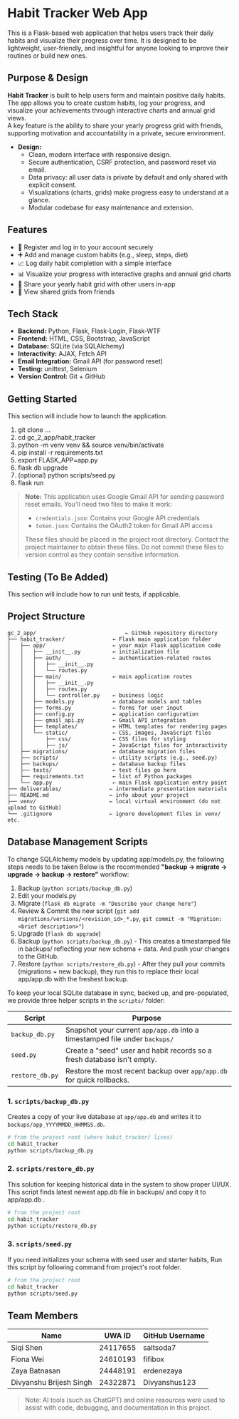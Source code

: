 # Habit Tracker Web App

This is a Flask-based web application that helps users track their daily habits and visualize their progress over time. It is designed to be lightweight, user-friendly, and insightful for anyone looking to improve their routines or build new ones.

## Purpose & Design

**Habit Tracker** is built to help users form and maintain positive daily habits.  
The app allows you to create custom habits, log your progress, and visualize your achievements through interactive charts and annual grid views.  
A key feature is the ability to share your yearly progress grid with friends, supporting motivation and accountability in a private, secure environment.

- **Design:**  
  - Clean, modern interface with responsive design.
  - Secure authentication, CSRF protection, and password reset via email.
  - Data privacy: all user data is private by default and only shared with explicit consent.
  - Visualizations (charts, grids) make progress easy to understand at a glance.
  - Modular codebase for easy maintenance and extension.

## Features

- 📝 Register and log in to your account securely
- ➕ Add and manage custom habits (e.g., sleep, steps, diet)
- 📈 Log daily habit completion with a simple interface
- 📊 Visualize your progress with interactive graphs and annual grid charts
- 🤝 Share your yearly habit grid with other users in-app
- 👀 View shared grids from friends

## Tech Stack

- **Backend:** Python, Flask, Flask-Login, Flask-WTF
- **Frontend:** HTML, CSS, Bootstrap, JavaScript
- **Database:** SQLite (via SQLAlchemy)
- **Interactivity:** AJAX, Fetch API
- **Email Integration:** Gmail API (for password reset)
- **Testing:** unittest, Selenium
- **Version Control:** Git + GitHub

## Getting Started
This section will include how to launch the application.

1. git clone …
2. cd gc_2_app/habit_tracker
3. python -m venv venv && source venv/bin/activate
4. pip install -r requirements.txt
5. export FLASK_APP=app.py          
6. flask db upgrade             
7. (optional) python scripts/seed.py 
8. flask run

> **Note:** This application uses Google Gmail API for sending password reset emails. You'll need two files to make it work:
> - `credentials.json`: Contains your Google API credentials
> - `token.json`: Contains the OAuth2 token for Gmail API access
> 
> These files should be placed in the project root directory. Contact the project maintainer to obtain these files. Do not commit these files to version control as they contain sensitive information.

## Testing (To Be Added)
This section will include how to run unit tests, if applicable.

## Project Structure
```
gc_2_app/                            ← GitHub repository directory
├── habit_tracker/               ← Flask main application folder
│   ├── app/                     ← your main Flask application code
│   │   ├── __init__.py          ← initialization file
│   │   ├── auth/                ← authentication-related routes
│   │   │   ├── __init__.py
│   │   │   └── routes.py
│   │   ├── main/                ← main application routes
│   │   │   ├── __init__.py
│   │   │   ├── routes.py
│   │   │   └── controller.py    ← business logic
│   │   ├── models.py            ← database models and tables
│   │   ├── forms.py             ← forms for user input
│   │   ├── config.py            ← application configuration
│   │   ├── gmail_api.py         ← Gmail API integration
│   │   ├── templates/           ← HTML templates for rendering pages
│   │   └── static/              ← CSS, images, JavaScript files
│   │       ├── css/             ← CSS files for styling
│   │       ├── js/              ← JavaScript files for interactivity
│   ├── migrations/              ← database migration files
│   ├── scripts/                 ← utility scripts (e.g., seed.py)
│   ├── backups/                 ← database backup files
│   ├── tests/                   ← test files go here
│   ├── requirements.txt         ← list of Python packages
│   └── app.py                   ← main Flask application entry point
├── deliverables/               ← intermediate presentation materials
├── README.md                   ← info about your project
├── venv/                       ← local virtual environment (do not upload to GitHub)
└── .gitignore                  ← ignore development files in venv/ etc.
```

##  Database Management Scripts

To change SQLAlchemy models by updating app/models.py, the following steps needs to be taken
Below is the recommended **"backup → migrate → upgrade → backup → restore"** workflow:

1. Backup (`python scripts/backup_db.py`)
2. Edit your models.py
3. Migrate (`flask db migrate -m "Describe your change here"`)
4. Review & Commit the new script (`git add migrations/versions/<revision_id>_*.py`, `git commit -m "Migration: <brief description>"`)
5. Upgrade (`flask db upgrade`)
6. Backup (`python scripts/backup_db.py`) - This creates a timestamped file in backups/ reflecting your new schema + data. And push your changes to the GitHub.
7. Restore (`python scripts/restore_db.py`) - After they pull your commits (migrations + new backup), they run this to replace their local app/app.db with the freshest backup.

To keep your local SQLite database in sync, backed up, and pre-populated, we provide three helper scripts in the `scripts/` folder:

| Script               | Purpose                                                                     |
| -------------------- | --------------------------------------------------------------------------- |
| `backup_db.py`       | Snapshot your current `app/app.db` into a timestamped file under `backups/` |
| `seed.py`            | Create a "seed" user and habit records so a fresh database isn't empty.     |
| `restore_db.py`      | Restore the most recent backup over `app/app.db` for quick rollbacks.       |


### 1. `scripts/backup_db.py`
Creates a copy of your live database at `app/app.db` and writes it to `backups/app_YYYYMMDD_HHMMSS.db`.

```bash
# from the project root (where habit_tracker/ lives)
cd habit_tracker
python scripts/backup_db.py
```
### 2. `scripts/restore_db.py`
This solution for keeping historical data in the system to show proper UI/UX. This script finds latest newest app.db file in backups/
and copy it to app/app.db .

```bash
# from the project root
cd habit_tracker
python scripts/restore_db.py
```

### 3. `scripts/seed.py`
If you need initializes your schema with seed user and starter habits, Run this script by following command from project's root folder.

```bash
# from the project root
cd habit_tracker
python scripts/seed.py
```

## Team Members

| Name                    | UWA ID     | GitHub Username  |
|-------------------------|------------|------------------|
| Siqi Shen               | 24117655   |    saltsoda7     |
| Fiona Wei               | 24610193   |    fifibox       |
| Zaya Batnasan           | 24448191   |  erdenezaya      |
| Divyanshu Brijesh Singh | 24322871   |  Divyanshus123   |

> Note: AI tools (such as ChatGPT) and online resources were used to assist with code, debugging, and documentation in this project.